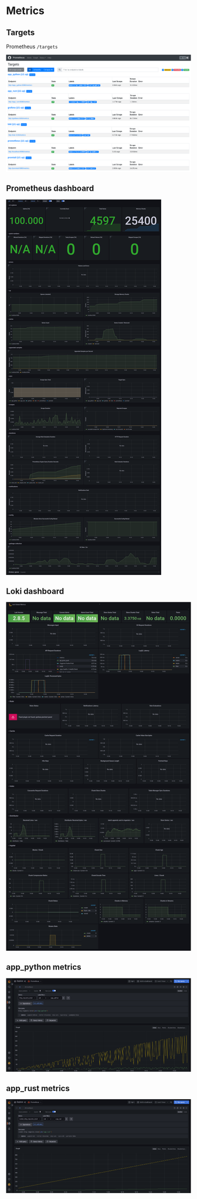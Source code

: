 # Metrics

## Targets

Prometheus `/targets`

![](img/4.png)

## Prometheus dashboard

![](img/5.png)

## Loki dashboard

![](img/6.png)

## app_python metrics

![](img/7.png)

## app_rust metrics

![](img/8.png)
